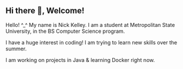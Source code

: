 ## Hi there 👋, Welcome!

Hello! ^_^ My name is Nick Kelley. I am a student at Metropolitan State University, in the BS Computer Science program. 

I have a huge interest in coding! I am trying to learn new skills over the summer.

I am working on projects in Java & learning Docker right now.


<!--
**nksz6/nksz6* is a ✨ _special_ ✨ repository because its `README.md` (this file) appears on your GitHub profile.

Here are some ideas to get you started:

- 🔭 I’m currently working on ...
- 🌱 I’m currently learning ...
- 👯 I’m looking to collaborate on ...
- 🤔 I’m looking for help with ...
- 💬 Ask me about ...
- 📫 How to reach me: ...
- 😄 Pronouns: ...
- ⚡ Fun fact: ...
-->
